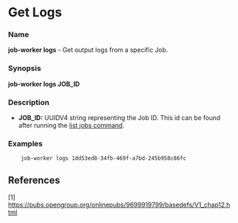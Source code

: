 # Get Logs

### Name

<strong>job-worker logs</strong> - Get output logs from a specific Job.

### Synopsis

<strong>job-worker logs JOB_ID</strong>

### Description

* <strong>JOB_ID:</strong> UUIDV4 string representing the Job ID. This id can be found after running the [list jobs command](list-jobs.md).

### Examples

```
    job-worker logs 1dd53ed8-34fb-469f-a7bd-245b958c86fc
```

## References

[1] https://pubs.opengroup.org/onlinepubs/9699919799/basedefs/V1_chap12.html